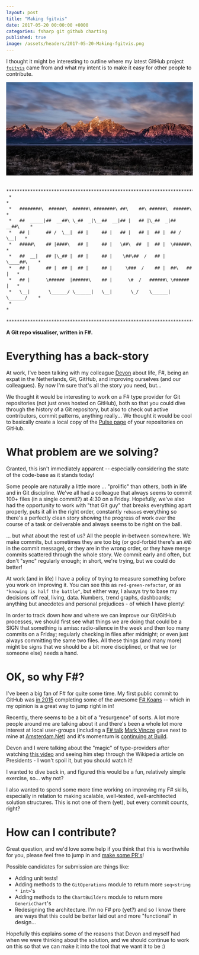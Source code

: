 ```yaml
---
layout: post
title: "Making fgitvis"
date: 2017-05-20 00:00:00 +0000
categories: fsharp git github charting
published: true
image: /assets/headers/2017-05-20-Making-fgitvis.png
---
```


I thought it might be interesting to outline where my latest GitHub project [`fgitvis`][fgitvis] came from and what my intent is to make it easy for other people to contribute.

<!--description-->
![2017-05-20-Making-fgitvis](/assets/headers/2017-05-20-Making-fgitvis.png)

```
 ***************************************************************************
 *                                                                         *
 *   ########\  ######\  ######\ ########\ ##\    ##\ ######\  ######\     *
 *   ##  _____|##  __##\ \_##  _|\__##  __|## |   ## |\_##  _|##  __##\    *
 *   ## |      ## /  \__|  ## |     ## |   ## |   ## |  ## |  ## /  \__|   *
 *   #####\    ## |####\   ## |     ## |   \##\  ##  |  ## |  \######\     *
 *   ##  __|   ## |\_## |  ## |     ## |    \##\##  /   ## |   \____##\    *
 *   ## |      ## |  ## |  ## |     ## |     \###  /    ## |  ##\   ## |   *
 *   ## |      \######  |######\    ## |      \#  /   ######\ \######  |   *
 *   \__|       \______/ \______|   \__|       \_/    \______| \______/    *
 *                                                                         *
 ***************************************************************************
 ```
**A Git repo visualiser, written in F#.**

# Everything has a back-story

At work, I've been talking with my colleague [Devon][dburriss] about life, F#, being an expat in the Netherlands, Git, GitHub, and improving ourselves (and our colleagues). By now I'm sure that's all the story you need, but...

We thought it would be interesting to work on a F# type provider for Git repositories (not just ones hosted on GitHub), both so that you could dive through the history of a Git repository, but also to check out active contributors, commit patterns, anything really... We thought it would be cool to basically create a local copy of the [Pulse page][pulse] of your repositories on GitHub.

# What problem are we solving?

Granted, this isn't immediately apparent -- especially considering the state of the code-base as it stands today!

Some people are naturally a little more ... "prolific" than others, both in life and in Git discipline. We've all had a colleague that always seems to commit 100+ files (in a single commit?) at 4:30 on a Friday. Hopefully, we've also had the opportunity to work with "that Git guy" that breaks everything apart properly, puts it all in the right order, constantly `rebase`s everything so there's a perfectly clean story showing the progress of work over the course of a task or deliverable and always seems to be right on the ball.

... but what about the rest of us? All the people in-between somewhere. We make commits, but sometimes they are too big (or god-forbid there's an `AND` in the commit message), or they are in the wrong order, or they have merge commits scattered through the whole story. We commit early and often, but don't "sync" regularly enough; in short, we're trying, but we could do better!

At work (and in life) I have a policy of trying to measure something before you work on improving it. You can see this as `red-green-refactor`, or as `"knowing is half the battle"`, but either way, I always try to base my decisions off real, living, data. Numbers, trend graphs, dashboards; anything but anecdotes and personal prejudices - of which I have plenty!

In order to track down how and where we can improve our Git/GitHub processes, we should first see what things we are doing that could be a SIGN that something is amiss: radio-silence in the week and then too many commits on a Friday; regularly checking in files after midnight; or even just always committing the same two files. All these things (and many more) might be signs that we should be a bit more disciplined, or that we (or someone else) needs a hand.

# OK, so why F#?

I've been a big fan of F# for quite some time. My first public commit to GitHub was [in 2015][fskoans-me] completing some of the awesome [F# Koans][fskoans] -- which in my opinion is a great way to jump right in in!

Recently, there seems to be a bit of a "resurgence" of sorts. A lot more people around me are talking about it and there's been a whole lot more interest at local user-groups (including a [F# talk][mvincze-fs] [Mark Vincze][mvincze] gave next to mine at [Amsterdam.Net][adamnetmu]) and it's momentum is [continuing at Build][fsch9vid].

Devon and I were talking about the "magic" of type-providers after watching [this video][fsch9vid] and seeing him step through the Wikipedia article on Presidents - I won't spoil it, but you should watch it!

I wanted to dive back in, and figured this would be a fun, relatively simple exercise, so... why not?

I also wanted to spend some more time working on improving my F# skills, especially in relation to making scalable, well-tested, well-architected solution structures. This is not one of them (yet), but every commit counts, right?

# How can I contribute?

Great question, and we'd love some help if you think that this is worthwhile for you, please feel free to jump in and [make some PR's][pulls]!

Possible candidates for submission are things like:
- Adding unit tests!
- Adding methods to the `GitOperations` module to return more `seq<string * int>`'s
- Adding methods to the `ChartBuilders` module to return more `GenericChart`'s
- Redesigning the architecture. I'm no F# pro (yet?) and so I know there are ways that this could be better laid out and more "functional" in design...

Hopefully this explains some of the reasons that Devon and myself had when we were thinking about the solution, and we should continue to work on this so that we can make it into the tool that we want it to be :)


[fgitvis]:      https://github.com/PHeonix25/fgitvis
[pulls]:        https://github.com/PHeonix25/fgitvis/pulls
[pulse]:        https://github.com/PHeonix25/fgitvis/pulse

[dburriss]:     http://devonburriss.me/
[mvincze]:      https://blog.markvincze.com/
[mvincze-fs]:   https://docs.google.com/presentation/d/1PoIG0x1H843tTd7UkreZ_6HYYzLDqgo_CSgPGQnd0vY/edit#slide=id.p
[adamnetmu]:    https://www.meetup.com/Amsterdam-NET/events/237831821/

[fskoans]:      https://github.com/ChrisMarinos/FSharpKoans
[fskoans-me]:   https://github.com/PHeonix25/FSharpKoans/commit/1402a181439f6e1e6188372418b93e9d2bb5b8c9

[fsch9vid]:     https://channel9.msdn.com/events/Build/2017/T6064